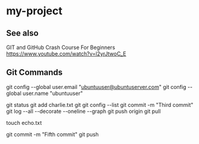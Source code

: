 # my-project

## See also

GIT and GitHub Crash Course For Beginners
https://www.youtube.com/watch?v=l2yrJtwoC_E

## Git Commands

git config --global user.email "ubuntuuser@ubuntuserver.com"
git config --global user.name "ubuntuuser"

git status
git add charlie.txt
git git config --list
git commit -m "Third commit"
git log --all --decorate --oneline --graph
git push origin
git pull

touch echo.txt

git commit -m "Fifth commit"
git push



